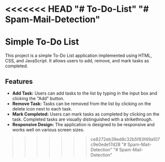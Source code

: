 <<<<<<< HEAD
"# To-Do-List" 
"# Spam-Mail-Detection" 
=======
# Simple To-Do List

This project is a simple To-Do List application implemented using HTML, CSS, and JavaScript. It allows users to add, remove, and mark tasks as completed.

## Features

- **Add Task:** Users can add tasks to the list by typing in the input box and clicking the "Add" button.
- **Remove Task:** Tasks can be removed from the list by clicking on the delete icon next to each task.
- **Mark Completed:** Users can mark tasks as completed by clicking on the task. Completed tasks are visually distinguished with a strikethrough.
- **Responsive Design:** The application is designed to be responsive and works well on various screen sizes.
>>>>>>> ce8272eb39ed8c32b5f83f49a107c9e0ede17d28
"# Spam-Mail-Detection" 
"# Spam-Mail-Detection" 
